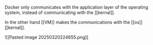 Docker only communicates with the application layer of the operating system, instead of communicating with the [[kernal]].

In the other hand [[VM]] makes the communications with the [[os]] [[kernal]].

![[Pasted image 20250320224655.png]]